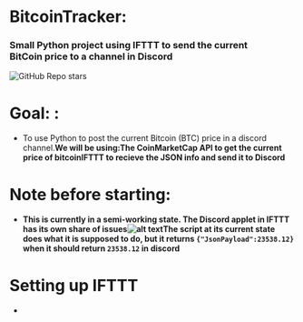 # BitcoinTracker:
### Small Python project using IFTTT to send the current <br> BitCoin price to a channel in Discord
  
![GitHub Repo stars](https://img.shields.io/github/stars/Pollyanna584/BitcoinTracker?style=social)

# Goal: :
- To use Python to post the current Bitcoin (BTC) price in a discord channel.<b>We will be using:<b>The CoinMarketCap API to get the current price of bitcoin<b>IFTTT to recieve the JSON info and send it to Discord

# Note before starting:
- This is currently in a semi-working state.  The Discord applet in IFTTT has its own share of issues<b>![alt text](https://i.imgur.com/ypuQkpZ.png)<b>The script at its current state does what it is supposed to do, but it returns `{"JsonPayload":23538.12}` when it should return `23538.12` in discord

# Setting up IFTTT
- 